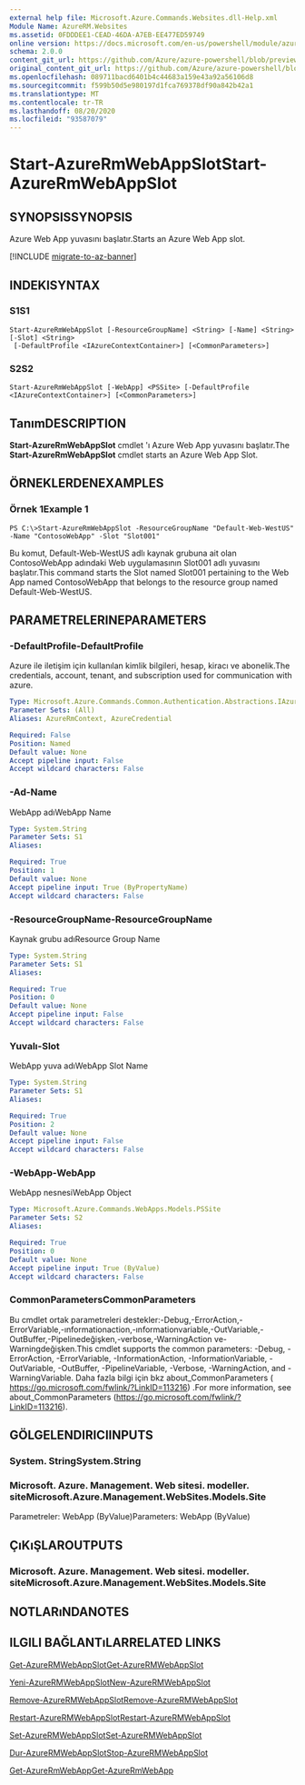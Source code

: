 ```yaml
---
external help file: Microsoft.Azure.Commands.Websites.dll-Help.xml
Module Name: AzureRM.Websites
ms.assetid: 0FDDDEE1-CEAD-46DA-A7EB-EE477ED59749
online version: https://docs.microsoft.com/en-us/powershell/module/azurerm.websites/start-azurermwebappslot
schema: 2.0.0
content_git_url: https://github.com/Azure/azure-powershell/blob/preview/src/ResourceManager/Websites/Commands.Websites/help/Start-AzureRmWebAppSlot.md
original_content_git_url: https://github.com/Azure/azure-powershell/blob/preview/src/ResourceManager/Websites/Commands.Websites/help/Start-AzureRmWebAppSlot.md
ms.openlocfilehash: 089711bacd6401b4c44683a159e43a92a56106d8
ms.sourcegitcommit: f599b50d5e980197d1fca769378df90a842b42a1
ms.translationtype: MT
ms.contentlocale: tr-TR
ms.lasthandoff: 08/20/2020
ms.locfileid: "93587079"
---
```

# <span data-ttu-id="3dcf1-101">Start-AzureRmWebAppSlot</span><span class="sxs-lookup"><span data-stu-id="3dcf1-101">Start-AzureRmWebAppSlot</span></span>

## <span data-ttu-id="3dcf1-102">SYNOPSIS</span><span class="sxs-lookup"><span data-stu-id="3dcf1-102">SYNOPSIS</span></span>
<span data-ttu-id="3dcf1-103">Azure Web App yuvasını başlatır.</span><span class="sxs-lookup"><span data-stu-id="3dcf1-103">Starts an Azure Web App slot.</span></span>

[!INCLUDE [migrate-to-az-banner](../../includes/migrate-to-az-banner.md)]

## <span data-ttu-id="3dcf1-104">INDEKI</span><span class="sxs-lookup"><span data-stu-id="3dcf1-104">SYNTAX</span></span>

### <span data-ttu-id="3dcf1-105">S1</span><span class="sxs-lookup"><span data-stu-id="3dcf1-105">S1</span></span>
```
Start-AzureRmWebAppSlot [-ResourceGroupName] <String> [-Name] <String> [-Slot] <String>
 [-DefaultProfile <IAzureContextContainer>] [<CommonParameters>]
```

### <span data-ttu-id="3dcf1-106">S2</span><span class="sxs-lookup"><span data-stu-id="3dcf1-106">S2</span></span>
```
Start-AzureRmWebAppSlot [-WebApp] <PSSite> [-DefaultProfile <IAzureContextContainer>] [<CommonParameters>]
```

## <span data-ttu-id="3dcf1-107">Tanım</span><span class="sxs-lookup"><span data-stu-id="3dcf1-107">DESCRIPTION</span></span>
<span data-ttu-id="3dcf1-108">**Start-AzureRmWebAppSlot** cmdlet 'ı Azure Web App yuvasını başlatır.</span><span class="sxs-lookup"><span data-stu-id="3dcf1-108">The **Start-AzureRmWebAppSlot** cmdlet starts an Azure Web App Slot.</span></span>

## <span data-ttu-id="3dcf1-109">ÖRNEKLERDEN</span><span class="sxs-lookup"><span data-stu-id="3dcf1-109">EXAMPLES</span></span>

### <span data-ttu-id="3dcf1-110">Örnek 1</span><span class="sxs-lookup"><span data-stu-id="3dcf1-110">Example 1</span></span>
```
PS C:\>Start-AzureRmWebAppSlot -ResourceGroupName "Default-Web-WestUS" -Name "ContosoWebApp" -Slot "Slot001"
```

<span data-ttu-id="3dcf1-111">Bu komut, Default-Web-WestUS adlı kaynak grubuna ait olan ContosoWebApp adındaki Web uygulamasının Slot001 adlı yuvasını başlatır.</span><span class="sxs-lookup"><span data-stu-id="3dcf1-111">This command starts the Slot named Slot001 pertaining to the Web App named ContosoWebApp that belongs to the resource group named Default-Web-WestUS.</span></span>

## <span data-ttu-id="3dcf1-112">PARAMETRELERINE</span><span class="sxs-lookup"><span data-stu-id="3dcf1-112">PARAMETERS</span></span>

### <span data-ttu-id="3dcf1-113">-DefaultProfile</span><span class="sxs-lookup"><span data-stu-id="3dcf1-113">-DefaultProfile</span></span>
<span data-ttu-id="3dcf1-114">Azure ile iletişim için kullanılan kimlik bilgileri, hesap, kiracı ve abonelik.</span><span class="sxs-lookup"><span data-stu-id="3dcf1-114">The credentials, account, tenant, and subscription used for communication with azure.</span></span>

```yaml
Type: Microsoft.Azure.Commands.Common.Authentication.Abstractions.IAzureContextContainer
Parameter Sets: (All)
Aliases: AzureRmContext, AzureCredential

Required: False
Position: Named
Default value: None
Accept pipeline input: False
Accept wildcard characters: False
```

### <span data-ttu-id="3dcf1-115">-Ad</span><span class="sxs-lookup"><span data-stu-id="3dcf1-115">-Name</span></span>
<span data-ttu-id="3dcf1-116">WebApp adı</span><span class="sxs-lookup"><span data-stu-id="3dcf1-116">WebApp Name</span></span>

```yaml
Type: System.String
Parameter Sets: S1
Aliases:

Required: True
Position: 1
Default value: None
Accept pipeline input: True (ByPropertyName)
Accept wildcard characters: False
```

### <span data-ttu-id="3dcf1-117">-ResourceGroupName</span><span class="sxs-lookup"><span data-stu-id="3dcf1-117">-ResourceGroupName</span></span>
<span data-ttu-id="3dcf1-118">Kaynak grubu adı</span><span class="sxs-lookup"><span data-stu-id="3dcf1-118">Resource Group Name</span></span>

```yaml
Type: System.String
Parameter Sets: S1
Aliases:

Required: True
Position: 0
Default value: None
Accept pipeline input: False
Accept wildcard characters: False
```

### <span data-ttu-id="3dcf1-119">Yuvalı</span><span class="sxs-lookup"><span data-stu-id="3dcf1-119">-Slot</span></span>
<span data-ttu-id="3dcf1-120">WebApp yuva adı</span><span class="sxs-lookup"><span data-stu-id="3dcf1-120">WebApp Slot Name</span></span>

```yaml
Type: System.String
Parameter Sets: S1
Aliases:

Required: True
Position: 2
Default value: None
Accept pipeline input: False
Accept wildcard characters: False
```

### <span data-ttu-id="3dcf1-121">-WebApp</span><span class="sxs-lookup"><span data-stu-id="3dcf1-121">-WebApp</span></span>
<span data-ttu-id="3dcf1-122">WebApp nesnesi</span><span class="sxs-lookup"><span data-stu-id="3dcf1-122">WebApp Object</span></span>

```yaml
Type: Microsoft.Azure.Commands.WebApps.Models.PSSite
Parameter Sets: S2
Aliases:

Required: True
Position: 0
Default value: None
Accept pipeline input: True (ByValue)
Accept wildcard characters: False
```

### <span data-ttu-id="3dcf1-123">CommonParameters</span><span class="sxs-lookup"><span data-stu-id="3dcf1-123">CommonParameters</span></span>
<span data-ttu-id="3dcf1-124">Bu cmdlet ortak parametreleri destekler:-Debug,-ErrorAction,-ErrorVariable,-ınformationaction,-ınformationvariable,-OutVariable,-OutBuffer,-Pipelinedeğişken,-verbose,-WarningAction ve-Warningdeğişken.</span><span class="sxs-lookup"><span data-stu-id="3dcf1-124">This cmdlet supports the common parameters: -Debug, -ErrorAction, -ErrorVariable, -InformationAction, -InformationVariable, -OutVariable, -OutBuffer, -PipelineVariable, -Verbose, -WarningAction, and -WarningVariable.</span></span> <span data-ttu-id="3dcf1-125">Daha fazla bilgi için bkz about_CommonParameters ( https://go.microsoft.com/fwlink/?LinkID=113216) .</span><span class="sxs-lookup"><span data-stu-id="3dcf1-125">For more information, see about_CommonParameters (https://go.microsoft.com/fwlink/?LinkID=113216).</span></span>

## <span data-ttu-id="3dcf1-126">GÖLGELENDIRICI</span><span class="sxs-lookup"><span data-stu-id="3dcf1-126">INPUTS</span></span>

### <span data-ttu-id="3dcf1-127">System. String</span><span class="sxs-lookup"><span data-stu-id="3dcf1-127">System.String</span></span>

### <span data-ttu-id="3dcf1-128">Microsoft. Azure. Management. Web sitesi. modeller. site</span><span class="sxs-lookup"><span data-stu-id="3dcf1-128">Microsoft.Azure.Management.WebSites.Models.Site</span></span>
<span data-ttu-id="3dcf1-129">Parametreler: WebApp (ByValue)</span><span class="sxs-lookup"><span data-stu-id="3dcf1-129">Parameters: WebApp (ByValue)</span></span>

## <span data-ttu-id="3dcf1-130">ÇıKıŞLAR</span><span class="sxs-lookup"><span data-stu-id="3dcf1-130">OUTPUTS</span></span>

### <span data-ttu-id="3dcf1-131">Microsoft. Azure. Management. Web sitesi. modeller. site</span><span class="sxs-lookup"><span data-stu-id="3dcf1-131">Microsoft.Azure.Management.WebSites.Models.Site</span></span>

## <span data-ttu-id="3dcf1-132">NOTLARıNDA</span><span class="sxs-lookup"><span data-stu-id="3dcf1-132">NOTES</span></span>

## <span data-ttu-id="3dcf1-133">ILGILI BAĞLANTıLAR</span><span class="sxs-lookup"><span data-stu-id="3dcf1-133">RELATED LINKS</span></span>

[<span data-ttu-id="3dcf1-134">Get-AzureRMWebAppSlot</span><span class="sxs-lookup"><span data-stu-id="3dcf1-134">Get-AzureRMWebAppSlot</span></span>](./Get-AzureRMWebAppSlot.md)

[<span data-ttu-id="3dcf1-135">Yeni-AzureRMWebAppSlot</span><span class="sxs-lookup"><span data-stu-id="3dcf1-135">New-AzureRMWebAppSlot</span></span>](./New-AzureRMWebAppSlot.md)

[<span data-ttu-id="3dcf1-136">Remove-AzureRMWebAppSlot</span><span class="sxs-lookup"><span data-stu-id="3dcf1-136">Remove-AzureRMWebAppSlot</span></span>](./Remove-AzureRMWebAppSlot.md)

[<span data-ttu-id="3dcf1-137">Restart-AzureRMWebAppSlot</span><span class="sxs-lookup"><span data-stu-id="3dcf1-137">Restart-AzureRMWebAppSlot</span></span>](./Restart-AzureRMWebAppSlot.md)

[<span data-ttu-id="3dcf1-138">Set-AzureRMWebAppSlot</span><span class="sxs-lookup"><span data-stu-id="3dcf1-138">Set-AzureRMWebAppSlot</span></span>](./Set-AzureRMWebAppSlot.md)

[<span data-ttu-id="3dcf1-139">Dur-AzureRMWebAppSlot</span><span class="sxs-lookup"><span data-stu-id="3dcf1-139">Stop-AzureRMWebAppSlot</span></span>](./Stop-AzureRMWebAppSlot.md)

[<span data-ttu-id="3dcf1-140">Get-AzureRmWebApp</span><span class="sxs-lookup"><span data-stu-id="3dcf1-140">Get-AzureRmWebApp</span></span>](./Get-AzureRmWebApp.md)
